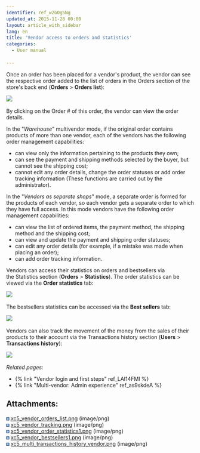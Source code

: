 ```yaml
---
identifier: ref_w2GOgSNg
updated_at: 2015-11-28 00:00
layout: article_with_sidebar
lang: en
title: 'Vendor access to orders and statistics'
categories:
  - User manual

---
```



Once an order has been placed for a vendor's product, the vendor can see the respective order added to the list of orders in the Orders section of the store's back end (**Orders** > **Orders list**):

![]({{site.baseurl}}/attachments/8749511/8717244.png?effects=drop-shadow)

By clicking on the Order # of this order, the vendor can view the order details.

In the "_Warehouse_" multivendor mode, if the original order contains products of more than one vendor, each of the vendors has the following order management capabilities:

*   can view only the information pertaining to the products they own;
*   can see the payment and shipping methods selected by the buyer, but cannot see the shipping cost;
*   cannot edit any order details, change the order statuses or add order tracking information (These functions are carried out by the administrator).

In the "_Vendors as separate shops_" mode, a separate order is formed for the products of each vendor, so each vendor gets a separate order to which they have full access. In this mode vendors have the following order management capabilities:

*   can view the list of ordered items, the payment method, the shipping method and the shipping cost;
*   can view and update the payment and shipping order statuses;
*   can edit any order details (for example, if a mistake was made when placing an order);
*   can add order tracking information.  

Vendors can access their statistics on orders and bestsellers via the Statistics section (**Orders** > **Statistics**). The order statistics can be viewed via the **Order statistics** tab:

![]({{site.baseurl}}/attachments/8749511/8717246.png?effects=drop-shadow)

The bestsellers statistics can be accessed via the **Best sellers** tab:

![]({{site.baseurl}}/attachments/8749511/8717247.png?effects=drop-shadow)

Vendors can also track the movement of the money from the sales of their products to their account via the Transactions history section (**Users** > **Transactions history**):

![]({{site.baseurl}}/attachments/8749511/8719641.png?effects=drop-shadow)

_Related pages:_

*   {% link "Vendor login and first steps" ref_LAI14FMl %}
*   {% link "Multi-vendor: Admin experience" ref_as9skdeA %}

## Attachments:

![](images/icons/bullet_blue.gif) [xc5_vendor_orders_list.png]({{site.baseurl}}/attachments/8749511/8717244.png) (image/png)  
![](images/icons/bullet_blue.gif) [xc5_vendor_tracking.png]({{site.baseurl}}/attachments/8749511/8717245.png) (image/png)  
![](images/icons/bullet_blue.gif) [xc5_vendor_order_statistics1.png]({{site.baseurl}}/attachments/8749511/8717246.png) (image/png)  
![](images/icons/bullet_blue.gif) [xc5_vendor_bestsellers1.png]({{site.baseurl}}/attachments/8749511/8717247.png) (image/png)  
![](images/icons/bullet_blue.gif) [xc5_multi_transactions_history_vendor.png]({{site.baseurl}}/attachments/8749511/8719641.png) (image/png)